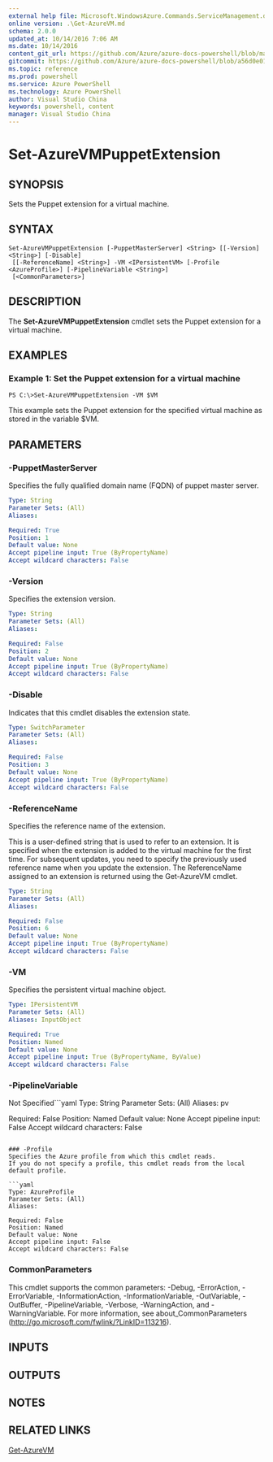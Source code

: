 ```yaml
---
external help file: Microsoft.WindowsAzure.Commands.ServiceManagement.dll-Help.xml
online version: .\Get-AzureVM.md
schema: 2.0.0
updated_at: 10/14/2016 7:06 AM
ms.date: 10/14/2016
content_git_url: https://github.com/Azure/azure-docs-powershell/blob/master/azureps-cmdlets-docs/ServiceManagement/Azure.Service/v0.9.8/CmdletMDs/Set-AzureVMPuppetExtension.md
gitcommit: https://github.com/Azure/azure-docs-powershell/blob/a56d0e01e65c2c33aa2af13dd29addc94ead6e88/azureps-cmdlets-docs/ServiceManagement/Azure.Service/v0.9.8/CmdletMDs/Set-AzureVMPuppetExtension.md
ms.topic: reference
ms.prod: powershell
ms.service: Azure PowerShell
ms.technology: Azure PowerShell
author: Visual Studio China
keywords: powershell, content
manager: Visual Studio China
---
```


# Set-AzureVMPuppetExtension

## SYNOPSIS
Sets the Puppet extension for a virtual machine.

## SYNTAX

```
Set-AzureVMPuppetExtension [-PuppetMasterServer] <String> [[-Version] <String>] [-Disable]
 [[-ReferenceName] <String>] -VM <IPersistentVM> [-Profile <AzureProfile>] [-PipelineVariable <String>]
 [<CommonParameters>]
```

## DESCRIPTION
The **Set-AzureVMPuppetExtension** cmdlet sets the Puppet extension for a virtual machine.

## EXAMPLES

### Example 1: Set the Puppet extension for a virtual machine
```
PS C:\>Set-AzureVMPuppetExtension -VM $VM
```

This example sets the Puppet extension for the specified virtual machine as stored in the variable $VM.

## PARAMETERS

### -PuppetMasterServer
Specifies the fully qualified domain name (FQDN) of puppet master server.

```yaml
Type: String
Parameter Sets: (All)
Aliases: 

Required: True
Position: 1
Default value: None
Accept pipeline input: True (ByPropertyName)
Accept wildcard characters: False
```

### -Version
Specifies the extension version.

```yaml
Type: String
Parameter Sets: (All)
Aliases: 

Required: False
Position: 2
Default value: None
Accept pipeline input: True (ByPropertyName)
Accept wildcard characters: False
```

### -Disable
Indicates that this cmdlet disables the extension state.

```yaml
Type: SwitchParameter
Parameter Sets: (All)
Aliases: 

Required: False
Position: 3
Default value: None
Accept pipeline input: True (ByPropertyName)
Accept wildcard characters: False
```

### -ReferenceName
Specifies the reference name of the extension.

This is a user-defined string that is used to refer to an extension.
It is specified when the extension is added to the virtual machine for the first time.
For subsequent updates, you need to specify the previously used reference name when you update the extension.
The ReferenceName assigned to an extension is returned using the Get-AzureVM cmdlet.

```yaml
Type: String
Parameter Sets: (All)
Aliases: 

Required: False
Position: 6
Default value: None
Accept pipeline input: True (ByPropertyName)
Accept wildcard characters: False
```

### -VM
Specifies the persistent virtual machine object.

```yaml
Type: IPersistentVM
Parameter Sets: (All)
Aliases: InputObject

Required: True
Position: Named
Default value: None
Accept pipeline input: True (ByPropertyName, ByValue)
Accept wildcard characters: False
```

### -PipelineVariable
Not Specified```yaml
Type: String
Parameter Sets: (All)
Aliases: pv

Required: False
Position: Named
Default value: None
Accept pipeline input: False
Accept wildcard characters: False
```

### -Profile
Specifies the Azure profile from which this cmdlet reads.
If you do not specify a profile, this cmdlet reads from the local default profile.

```yaml
Type: AzureProfile
Parameter Sets: (All)
Aliases: 

Required: False
Position: Named
Default value: None
Accept pipeline input: False
Accept wildcard characters: False
```

### CommonParameters
This cmdlet supports the common parameters: -Debug, -ErrorAction, -ErrorVariable, -InformationAction, -InformationVariable, -OutVariable, -OutBuffer, -PipelineVariable, -Verbose, -WarningAction, and -WarningVariable. For more information, see about_CommonParameters (http://go.microsoft.com/fwlink/?LinkID=113216).

## INPUTS

## OUTPUTS

## NOTES

## RELATED LINKS

[Get-AzureVM](.\Get-AzureVM.md)

